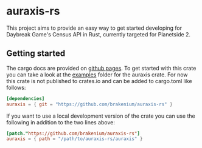 # auraxis-rs

This project aims to provide an easy way to get started developing for Daybreak Game's Census API in Rust, currently targeted for Planetside 2.

## Getting started

The cargo docs are provided on [github pages](https://brakenium.github.io/auraxis-rs/auraxis/).
To get started with this crate you can take a look at the [examples](auraxis/examples/) folder for the auraxis crate. For now this crate is not published to crates.io and can be added to cargo.toml like follows:

```toml
[dependencies]
auraxis = { git = "https://github.com/brakenium/auraxis-rs" }
```

If you want to use a local development version of the crate you can use the following in addition to the two lines above:

```toml
[patch."https://github.com/brakenium/auraxis-rs"]
auraxis = { path = "/path/to/auraxis-rs/auraxis" }
```
